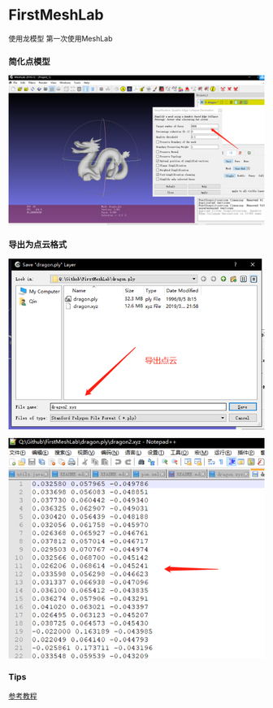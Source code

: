 # FirstMeshLab


使用龙模型 第一次使用MeshLab

### 简化点模型

![简化点模型](./1.png)

### 导出为点云格式

![点云格式](./2.png)


![点云格式](./3.png)

### Tips

[参考教程](https://blog.csdn.net/HW140701/article/details/78876507)
